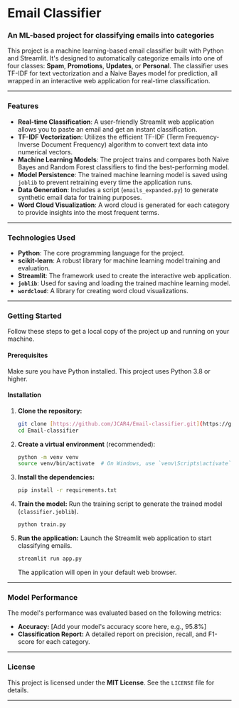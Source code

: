 # Email Classifier

### An ML-based project for classifying emails into categories

This project is a machine learning-based email classifier built with Python and Streamlit. It's designed to automatically categorize emails into one of four classes: **Spam**, **Promotions**, **Updates**, or **Personal**. The classifier uses TF-IDF for text vectorization and a Naive Bayes model for prediction, all wrapped in an interactive web application for real-time classification.

---

### Features

* **Real-time Classification**: A user-friendly Streamlit web application allows you to paste an email and get an instant classification.
* **TF-IDF Vectorization**: Utilizes the efficient TF-IDF (Term Frequency-Inverse Document Frequency) algorithm to convert text data into numerical vectors.
* **Machine Learning Models**: The project trains and compares both Naive Bayes and Random Forest classifiers to find the best-performing model.
* **Model Persistence**: The trained machine learning model is saved using `joblib` to prevent retraining every time the application runs.
* **Data Generation**: Includes a script (`emails_expanded.py`) to generate synthetic email data for training purposes.
* **Word Cloud Visualization**: A word cloud is generated for each category to provide insights into the most frequent terms.

---

### Technologies Used

* **Python**: The core programming language for the project.
* **scikit-learn**: A robust library for machine learning model training and evaluation.
* **Streamlit**: The framework used to create the interactive web application.
* **`joblib`**: Used for saving and loading the trained machine learning model.
* **`wordcloud`**: A library for creating word cloud visualizations.

---

### Getting Started

Follow these steps to get a local copy of the project up and running on your machine.

#### Prerequisites

Make sure you have Python installed. This project uses Python 3.8 or higher.

#### Installation

1.  **Clone the repository:**
    ```bash
    git clone [https://github.com/JCAR4/Email-classifier.git](https://github.com/JCAR4/Email-classifier.git)
    cd Email-classifier
    ```

2.  **Create a virtual environment** (recommended):
    ```bash
    python -m venv venv
    source venv/bin/activate  # On Windows, use `venv\Scripts\activate`
    ```

3.  **Install the dependencies:**
    ```bash
    pip install -r requirements.txt
    ```

4.  **Train the model:**
    Run the training script to generate the trained model (`classifier.joblib`).
    ```bash
    python train.py
    ```

5.  **Run the application:**
    Launch the Streamlit web application to start classifying emails.
    ```bash
    streamlit run app.py
    ```
    The application will open in your default web browser.

---

### Model Performance

The model's performance was evaluated based on the following metrics:

* **Accuracy:** [Add your model's accuracy score here, e.g., 95.8%]
* **Classification Report:** A detailed report on precision, recall, and F1-score for each category.

---

### License

This project is licensed under the **MIT License**. See the `LICENSE` file for details.

---

